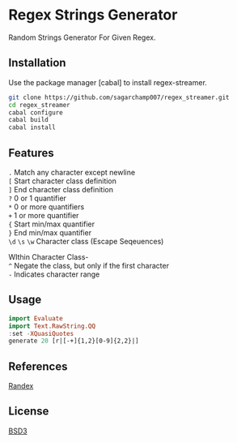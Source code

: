 # Regex Strings Generator

 Random Strings Generator For Given Regex.

## Installation

Use the package manager [cabal] to install regex-streamer.

```bash
git clone https://github.com/sagarchamp007/regex_streamer.git
cd regex_streamer
cabal configure
cabal build
cabal install
```


## Features

```.``` Match any character except newline   
```[``` Start character class definition   
```]``` End character class definition   
```?``` 0 or 1 quantifier   
```*``` 0 or more quantifiers   
```+``` 1 or more quantifier   
```{``` Start min/max quantifier   
```}``` End min/max quantifier     
```\d``` ```\s``` ```\w``` Character class (Escape Seqeuences)

WIthin Character Class-  
```^``` Negate the class, but only if the first character   
```-``` Indicates character range




## Usage

```haskell
import Evaluate
import Text.RawString.QQ
:set -XQuasiQuotes
generate 20 [r|[-+]{1,2}[0-9]{2,2}|]
```

## References
[Randex](https://github.com/ananthakumaran/randex)

## License
[BSD3](https://raw.githubusercontent.com/sagarchamp007/regex_streamer/master/LICENSE)
